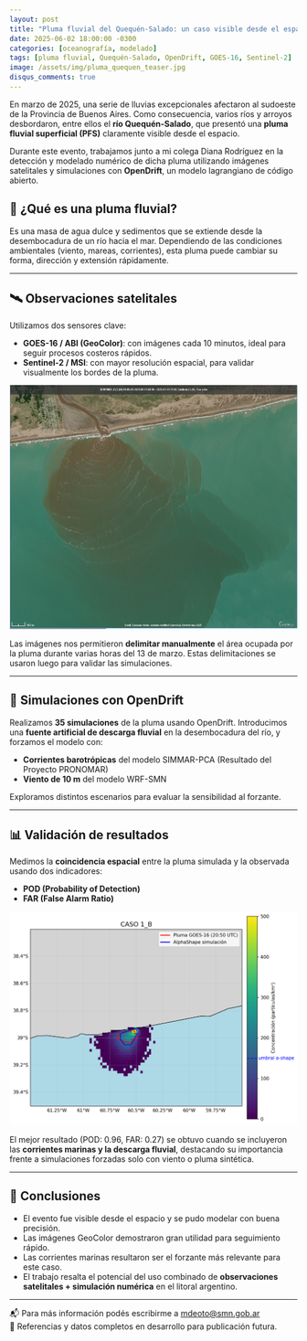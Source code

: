 ```yaml
---
layout: post
title: "Pluma fluvial del Quequén-Salado: un caso visible desde el espacio"
date: 2025-06-02 18:00:00 -0300
categories: [oceanografía, modelado]
tags: [pluma fluvial, Quequén-Salado, OpenDrift, GOES-16, Sentinel-2]
image: /assets/img/pluma_quequen_teaser.jpg
disqus_comments: true
---
```


En marzo de 2025, una serie de lluvias excepcionales afectaron al sudoeste de la Provincia de Buenos Aires. Como consecuencia, varios ríos y arroyos desbordaron, entre ellos el **río Quequén-Salado**, que presentó una **pluma fluvial superficial (PFS)** claramente visible desde el espacio.

Durante este evento, trabajamos junto a mi colega Diana Rodríguez en la detección y modelado numérico de dicha pluma utilizando imágenes satelitales y simulaciones con **OpenDrift**, un modelo lagrangiano de código abierto.

## 🌊 ¿Qué es una pluma fluvial?

Es una masa de agua dulce y sedimentos que se extiende desde la desembocadura de un río hacia el mar. Dependiendo de las condiciones ambientales (viento, mareas, corrientes), esta pluma puede cambiar su forma, dirección y extensión rápidamente.

---

## 🛰️ Observaciones satelitales

Utilizamos dos sensores clave:

- **GOES-16 / ABI (GeoColor)**: con imágenes cada 10 minutos, ideal para seguir procesos costeros rápidos.
- **Sentinel-2 / MSI**: con mayor resolución espacial, para validar visualmente los bordes de la pluma.

![Imagen Sentinel](/assets/img/pluma_quequen_sentinel2.png)

Las imágenes nos permitieron **delimitar manualmente** el área ocupada por la pluma durante varias horas del 13 de marzo. Estas delimitaciones se usaron luego para validar las simulaciones.

---

## 🧪 Simulaciones con OpenDrift

Realizamos **35 simulaciones** de la pluma usando OpenDrift. Introducimos una **fuente artificial de descarga fluvial** en la desembocadura del río, y forzamos el modelo con:

- **Corrientes barotrópicas** del modelo SIMMAR-PCA (Resultado del Proyecto PRONOMAR)
- **Viento de 10 m** del modelo WRF-SMN

Exploramos distintos escenarios para evaluar la sensibilidad al forzante.

---

## 📊 Validación de resultados

Medimos la **coincidencia espacial** entre la pluma simulada y la observada usando dos indicadores:

- **POD (Probability of Detection)**
- **FAR (False Alarm Ratio)**

![Comparación de polígonos](/assets/img/poligono_comparacion.png)

El mejor resultado (POD: 0.96, FAR: 0.27) se obtuvo cuando se incluyeron las **corrientes marinas y la descarga fluvial**, destacando su importancia frente a simulaciones forzadas solo con viento o pluma sintética.

---

## 📌 Conclusiones

- El evento fue visible desde el espacio y se pudo modelar con buena precisión.
- Las imágenes GeoColor demostraron gran utilidad para seguimiento rápido.
- Las corrientes marinas resultaron ser el forzante más relevante para este caso.
- El trabajo resalta el potencial del uso combinado de **observaciones satelitales + simulación numérica** en el litoral argentino.

---

📬 Para más información podés escribirme a [mdeoto@smn.gob.ar](mailto:mdeoto@smn.gob.ar)  
📎 Referencias y datos completos en desarrollo para publicación futura.

